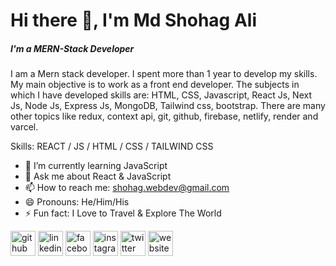 
# Hi there 👋, I'm Md Shohag Ali
##### I'm a  MERN-Stack Developer
I am a Mern stack developer. I spent more than 1 year to develop my skills. My main objective is to work as a front end developer. The subjects in which I have developed skills are: HTML, CSS, Javascript, React Js, Next Js, Node Js, Express Js, MongoDB, Tailwind css, bootstrap. There are many other topics like redux, context api, git, github, firebase, netlify, render and varcel.

Skills: REACT / JS / HTML / CSS / TAILWIND CSS

- 🌱 I’m currently learning JavaScript 
- 💬 Ask me about React & JavaScript 
- 📫 How to reach me: shohag.webdev@gmail.com 
- 😄 Pronouns: He/Him/His 
- ⚡ Fun fact: I Love to Travel & Explore The World 


[<img src='https://cdn.jsdelivr.net/npm/simple-icons@3.0.1/icons/github.svg' alt='github' height='40'>](https://github.com/https://github.com/shohag390)  [<img src='https://cdn.jsdelivr.net/npm/simple-icons@3.0.1/icons/linkedin.svg' alt='linkedin' height='40'>](https://www.linkedin.com/in/https://www.linkedin.com/in/md-shohag-hossen-b309bb259//)  [<img src='https://cdn.jsdelivr.net/npm/simple-icons@3.0.1/icons/facebook.svg' alt='facebook' height='40'>](https://www.facebook.com/https://www.facebook.com/smshohag.hossen.790)  [<img src='https://cdn.jsdelivr.net/npm/simple-icons@3.0.1/icons/instagram.svg' alt='instagram' height='40'>](https://www.instagram.com/https://www.instagram.com/mdshohag9263//)  [<img src='https://cdn.jsdelivr.net/npm/simple-icons@3.0.1/icons/twitter.svg' alt='twitter' height='40'>](https://twitter.com/https://x.com/shohag_1539)  [<img src='https://cdn.jsdelivr.net/npm/simple-icons@3.0.1/icons/icloud.svg' alt='website' height='40'>](https://mdshohaghossen-sm29.netlify.app/)  


